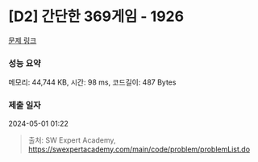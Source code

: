 # [D2] 간단한 369게임 - 1926 

[문제 링크](https://swexpertacademy.com/main/code/problem/problemDetail.do?contestProbId=AV5PTeo6AHUDFAUq) 

### 성능 요약

메모리: 44,744 KB, 시간: 98 ms, 코드길이: 487 Bytes

### 제출 일자

2024-05-01 01:22



> 출처: SW Expert Academy, https://swexpertacademy.com/main/code/problem/problemList.do